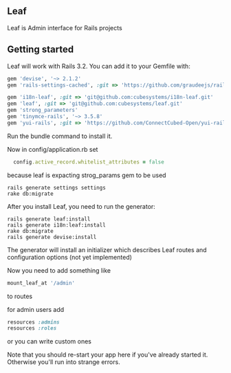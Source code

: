 ## Leaf

Leaf is Admin interface for Rails projects

## Getting started

Leaf will work with Rails 3.2.
You can add it to your Gemfile with:
```ruby
gem 'devise', '~> 2.1.2'
gem 'rails-settings-cached', :git => 'https://github.com/graudeejs/rails-settings-cached'

gem 'i18n-leaf', :git => 'git@github.com:cubesystems/i18n-leaf.git'
gem 'leaf', :git => 'git@github.com:cubesystems/leaf.git'
gem 'strong_parameters'
gem 'tinymce-rails', '~> 3.5.8'
gem 'yui-rails', :git => 'https://github.com/ConnectCubed-Open/yui-rails'
```

Run the bundle command to install it.

Now in config/application.rb set
```ruby
  config.active_record.whitelist_attributes = false
```
because leaf is expacting strog_params gem to be used


```console
rails generate settings settings
rake db:migrate
```


After you install Leaf, you need to run the generator:
```console
rails generate leaf:install
rails generate i18n:leaf:install
rake db:migrate
rails generate devise:install
```

The generator will install an initializer which describes Leaf routes and configuration options (not yet implemented)

Now you need to add something like
```ruby
mount_leaf_at '/admin'
```
to routes

for admin users add
```ruby
resources :admins
resources :roles
```
or you can write custom ones

Note that you should re-start your app here if you've already started it. Otherwise you'll run into strange errors.
